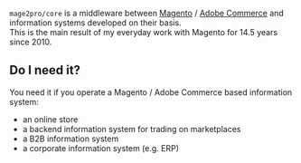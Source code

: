 `mage2pro/core` is a middleware between [Magento](https://github.com/magento/magento2) / [Adobe Commerce](https://business.adobe.com/products/magento/magento-commerce.html) and information systems developed on their basis.  
This is the main result of my everyday work with Magento for 14.5 years since 2010.
## Do I need it?
You need it if you operate a Magento / Adobe Commerce based information system: 
- an online store 
- a backend information system for trading on marketplaces
- a B2B information system
- a corporate information system (e.g. ERP)